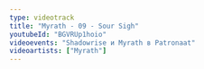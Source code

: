 ```yaml
---
type: videotrack
title: "Myrath - 09 - Sour Sigh"
youtubeId: "BGVRUp1hoio"
videoevents: "Shadowrise и Myrath в Patronaat"
videoartists: ["Myrath"]
---
```

